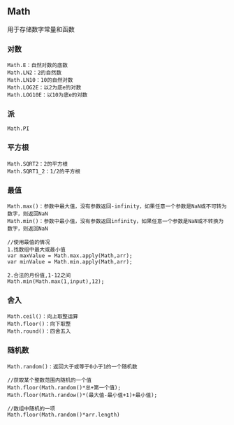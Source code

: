 ## Math

用于存储数字常量和函数

### 对数

```
Math.E：自然对数的底数
Math.LN2：2的自然数
Math.LN10：10的自然对数
Math.LOG2E：以2为底e的对数
Math.LOG10E：以10为底e的对数
```

### 派

```
Math.PI
```

### 平方根

```
Math.SQRT2：2的平方根
Math.SQRT1_2：1/2的平方根
```

### 最值

```
Math.max()：参数中最大值，没有参数返回-infinity，如果任意一个参数是NaN或不可转为数字，则返回NaN
Math.min()：参数中最小值，没有参数返回infinity，如果任意一个参数是NaN或不转换为数字，则返回NaN

//使用最值的情况
1.找数组中最大或最小值
var maxValue = Math.max.apply(Math,arr);
var minValue = Math.min.apply(Math,arr);

2.合法的月份值,1-12之间
Math.min(Math.max(1,input),12);
```

### 舍入

```
Math.ceil()：向上取整运算
Math.floor()：向下取整
Math.round()：四舍五入
```

### 随机数

```
Math.random()：返回大于或等于0小于1的一个随机数

//获取某个整数范围内随机的一个值
Math.floor(Math.random()*总+第一个值);
Math.floor(Math.randow()*(最大值-最小值+1)+最小值);

//数组中随机的一项
Math.floor(Math.random()*arr.length)
```



